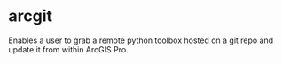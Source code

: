 # arcgit
Enables a user to grab a remote python toolbox hosted on a git repo and update it from within ArcGIS Pro.
